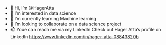 - 👋 Hi, I’m @HagerAtta
- 👀 I’m interested in data science 
- 🌱 I’m currently learning Machine learning 
- 💞️ I’m looking to collaborate on a data science project 
- 📫 Youe can reach me via my LinkedIn Check out Hager Atta’s profile on LinkedIn https://www.linkedin.com/in/hager-atta-08843820b

<!---
HagerRafik/HagerRafik is a ✨ special ✨ repository because its `README.md` (this file) appears on your GitHub profile.
You can click the Preview link to take a look at your changes.
--->
